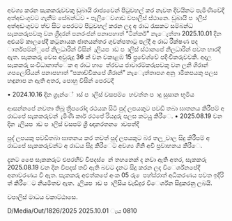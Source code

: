 අවශ්‍ය කරන සැකකරුවවකු ඩුබායි රාජ්‍යවෙන් පිටුවහල් කර නැවත දිවයිනට පැමිණීවේදී අත්අඩංගුවට ගැනීම සේබන්ධව - පෑලිෙවගාඩ වපාලිස් ස්ථානෙ. ඩුබායි ප ාලිස් අත්අඩංගුවට ත්ව සිට පෙරටට පිටුවහල් කරන ලද අ රාධ රැසකට සම්බන්ධ සැකකරුපවකු වන ශ්‍රීදරන් පනරංජන් පනාපහාත් “ටින්කර්” නැෙැත්තා 2025.10.01 දින අළුයම් කාලපේදී කටුනායක ජාතයන්තර ගුවන්පතාටු පල්දී අ රාධ රීක්ෂණ පද ාර්තපම්න්ුපේ නිලධාරින් විසින් ෑලියප ාඩ ප ාලිස් ස්ථානපේ නිලධාරින් පවත භාරදී ඇත. සැකකරු වෙස අවුරුදු 36 ක් වන වකාළඹ 15 ප්‍රවේශ්‍වේ පදිංචිකරුවවකි. අදාල සැකකරු සංවිධානාත්ෙක අ රාධ හා ෙත්රවය ජාවාරම්කරුපවකු වන ලනි ශිරාන් ගපලෝරියන් පනාපහාත් “පකාච්චිකපේ ශිරාන්” නැෙැත්තාපග අනු ාමිකපයකු පලස හඳුනාප න ඇති අතර, පොහු විසින් පෙරටදී

• 2024.10.16 දින ග්‍රෑන්ේ ාස් ප ාලිස් වසපම් ෙහවත්ත ප ාදු සුසාන භූමිය

ආසන්නපේ නවතා තිබූ ත්‍රීපරෝද රථයක සිටි පුද් ලපයකුට පවඩි තබා ඝාතනය කිරීපම් අ රාධපේ සැකකරුවන් ැමිණි කාර් රථපේ රියදුරු පලස කටයුු කිරීෙ. • 2025.08.19 වන දින ෑලියප ාඩ ප ාලිස් වසපම් ශ්‍රී ඥානරතන ොවපත්දී

පුද් ලපයකු පවඩිතබා ඝාතනය කර තවත් පුද් ලපයකුට බර තල ුවාල සිදු කිරීපම් අ රාධපේ සැකකරුවන්ට අ රාධය සිදු කිරීෙට අවශ්‍ය ගිනි අවි ප්‍රවාහනය කිරීෙ.

දැනට පෙෙ සැකකරුට එපරහිව විපදස් ෙන් තහනෙක් ද නවා ඇති අතර, සැකකරු 2025.08.19 වන දින විපදස් තවී ඇති බවට දැනට සිදු කරන ලද විෙර්ශ්‍නපේදී අනාවරණය වි ඇත. සැකකරු අළුත්කපේ අංක 05 රු ෙපහ්ස්රාත් අධිකරණය පවත ඉදිරි ත් කිරීෙට නියමිතව ඇත. ෑලියප ාඩ ප ාලිසිය වැඩිදුර විෙර්ශ්‍න සිදුකරනු ලබයි.

වපාලිස් මාධය වකාට්ඨාසෙ.

D/Media/Out/1826/2025 2025.10.01 ැය 0810